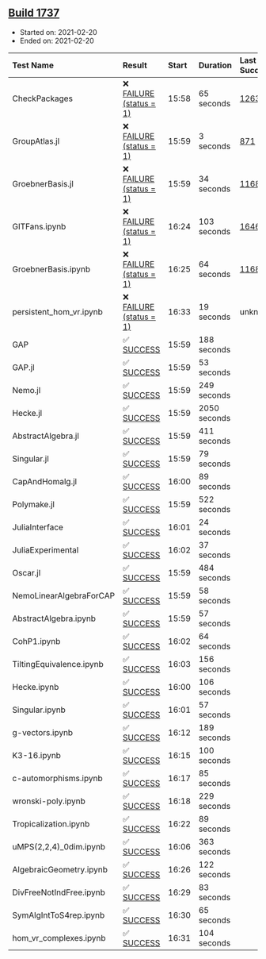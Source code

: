 ## [Build 1737](https://oscarci.mathematik.uni-kl.de/job/oscar-stable/1737/)

* Started on: 2021-02-20
* Ended on: 2021-02-20

| Test Name    | Result | Start | Duration | Last Success | First Failure |
|:-------------|:-------|:------|:---------|:-------------|:--------------|
| CheckPackages | ❌ [FAILURE (status = 1)](https://oscarci.mathematik.uni-kl.de/job/oscar-stable/1737/artifact/logs/build-1737/CheckPackages.log) | 15:58 | 65 seconds | [1263](https://oscarci.mathematik.uni-kl.de/job/oscar-stable/1263/) | [1264](https://oscarci.mathematik.uni-kl.de/job/oscar-stable/1264/) |
| GroupAtlas.jl | ❌ [FAILURE (status = 1)](https://oscarci.mathematik.uni-kl.de/job/oscar-stable/1737/artifact/logs/build-1737/GroupAtlas.jl.log) | 15:59 | 3 seconds | [871](https://oscarci.mathematik.uni-kl.de/job/oscar-stable/871/) | [872](https://oscarci.mathematik.uni-kl.de/job/oscar-stable/872/) |
| GroebnerBasis.jl | ❌ [FAILURE (status = 1)](https://oscarci.mathematik.uni-kl.de/job/oscar-stable/1737/artifact/logs/build-1737/GroebnerBasis.jl.log) | 15:59 | 34 seconds | [1168](https://oscarci.mathematik.uni-kl.de/job/oscar-stable/1168/) | [1169](https://oscarci.mathematik.uni-kl.de/job/oscar-stable/1169/) |
| GITFans.ipynb | ❌ [FAILURE (status = 1)](https://oscarci.mathematik.uni-kl.de/job/oscar-stable/1737/artifact/logs/build-1737/GITFans.ipynb.log) | 16:24 | 103 seconds | [1646](https://oscarci.mathematik.uni-kl.de/job/oscar-stable/1646/) | [1647](https://oscarci.mathematik.uni-kl.de/job/oscar-stable/1647/) |
| GroebnerBasis.ipynb | ❌ [FAILURE (status = 1)](https://oscarci.mathematik.uni-kl.de/job/oscar-stable/1737/artifact/logs/build-1737/GroebnerBasis.ipynb.log) | 16:25 | 64 seconds | [1168](https://oscarci.mathematik.uni-kl.de/job/oscar-stable/1168/) | [1169](https://oscarci.mathematik.uni-kl.de/job/oscar-stable/1169/) |
| persistent_hom_vr.ipynb | ❌ [FAILURE (status = 1)](https://oscarci.mathematik.uni-kl.de/job/oscar-stable/1737/artifact/logs/build-1737/persistent_hom_vr.ipynb.log) | 16:33 | 19 seconds | unknown | unknown |
| GAP | ✅ [SUCCESS](https://oscarci.mathematik.uni-kl.de/job/oscar-stable/1737/artifact/logs/build-1737/GAP.log) | 15:59 | 188 seconds |  |  |
| GAP.jl | ✅ [SUCCESS](https://oscarci.mathematik.uni-kl.de/job/oscar-stable/1737/artifact/logs/build-1737/GAP.jl.log) | 15:59 | 53 seconds |  |  |
| Nemo.jl | ✅ [SUCCESS](https://oscarci.mathematik.uni-kl.de/job/oscar-stable/1737/artifact/logs/build-1737/Nemo.jl.log) | 15:59 | 249 seconds |  |  |
| Hecke.jl | ✅ [SUCCESS](https://oscarci.mathematik.uni-kl.de/job/oscar-stable/1737/artifact/logs/build-1737/Hecke.jl.log) | 15:59 | 2050 seconds |  |  |
| AbstractAlgebra.jl | ✅ [SUCCESS](https://oscarci.mathematik.uni-kl.de/job/oscar-stable/1737/artifact/logs/build-1737/AbstractAlgebra.jl.log) | 15:59 | 411 seconds |  |  |
| Singular.jl | ✅ [SUCCESS](https://oscarci.mathematik.uni-kl.de/job/oscar-stable/1737/artifact/logs/build-1737/Singular.jl.log) | 15:59 | 79 seconds |  |  |
| CapAndHomalg.jl | ✅ [SUCCESS](https://oscarci.mathematik.uni-kl.de/job/oscar-stable/1737/artifact/logs/build-1737/CapAndHomalg.jl.log) | 16:00 | 89 seconds |  |  |
| Polymake.jl | ✅ [SUCCESS](https://oscarci.mathematik.uni-kl.de/job/oscar-stable/1737/artifact/logs/build-1737/Polymake.jl.log) | 15:59 | 522 seconds |  |  |
| JuliaInterface | ✅ [SUCCESS](https://oscarci.mathematik.uni-kl.de/job/oscar-stable/1737/artifact/logs/build-1737/JuliaInterface.log) | 16:01 | 24 seconds |  |  |
| JuliaExperimental | ✅ [SUCCESS](https://oscarci.mathematik.uni-kl.de/job/oscar-stable/1737/artifact/logs/build-1737/JuliaExperimental.log) | 16:02 | 37 seconds |  |  |
| Oscar.jl | ✅ [SUCCESS](https://oscarci.mathematik.uni-kl.de/job/oscar-stable/1737/artifact/logs/build-1737/Oscar.jl.log) | 15:59 | 484 seconds |  |  |
| NemoLinearAlgebraForCAP | ✅ [SUCCESS](https://oscarci.mathematik.uni-kl.de/job/oscar-stable/1737/artifact/logs/build-1737/NemoLinearAlgebraForCAP.log) | 15:59 | 58 seconds |  |  |
| AbstractAlgebra.ipynb | ✅ [SUCCESS](https://oscarci.mathematik.uni-kl.de/job/oscar-stable/1737/artifact/logs/build-1737/AbstractAlgebra.ipynb.log) | 15:59 | 57 seconds |  |  |
| CohP1.ipynb | ✅ [SUCCESS](https://oscarci.mathematik.uni-kl.de/job/oscar-stable/1737/artifact/logs/build-1737/CohP1.ipynb.log) | 16:02 | 64 seconds |  |  |
| TiltingEquivalence.ipynb | ✅ [SUCCESS](https://oscarci.mathematik.uni-kl.de/job/oscar-stable/1737/artifact/logs/build-1737/TiltingEquivalence.ipynb.log) | 16:03 | 156 seconds |  |  |
| Hecke.ipynb | ✅ [SUCCESS](https://oscarci.mathematik.uni-kl.de/job/oscar-stable/1737/artifact/logs/build-1737/Hecke.ipynb.log) | 16:00 | 106 seconds |  |  |
| Singular.ipynb | ✅ [SUCCESS](https://oscarci.mathematik.uni-kl.de/job/oscar-stable/1737/artifact/logs/build-1737/Singular.ipynb.log) | 16:01 | 57 seconds |  |  |
| g-vectors.ipynb | ✅ [SUCCESS](https://oscarci.mathematik.uni-kl.de/job/oscar-stable/1737/artifact/logs/build-1737/g-vectors.ipynb.log) | 16:12 | 189 seconds |  |  |
| K3-16.ipynb | ✅ [SUCCESS](https://oscarci.mathematik.uni-kl.de/job/oscar-stable/1737/artifact/logs/build-1737/K3-16.ipynb.log) | 16:15 | 100 seconds |  |  |
| c-automorphisms.ipynb | ✅ [SUCCESS](https://oscarci.mathematik.uni-kl.de/job/oscar-stable/1737/artifact/logs/build-1737/c-automorphisms.ipynb.log) | 16:17 | 85 seconds |  |  |
| wronski-poly.ipynb | ✅ [SUCCESS](https://oscarci.mathematik.uni-kl.de/job/oscar-stable/1737/artifact/logs/build-1737/wronski-poly.ipynb.log) | 16:18 | 229 seconds |  |  |
| Tropicalization.ipynb | ✅ [SUCCESS](https://oscarci.mathematik.uni-kl.de/job/oscar-stable/1737/artifact/logs/build-1737/Tropicalization.ipynb.log) | 16:22 | 89 seconds |  |  |
| uMPS(2,2,4)_0dim.ipynb | ✅ [SUCCESS](https://oscarci.mathematik.uni-kl.de/job/oscar-stable/1737/artifact/logs/build-1737/uMPS-2-2-4-_0dim.ipynb.log) | 16:06 | 363 seconds |  |  |
| AlgebraicGeometry.ipynb | ✅ [SUCCESS](https://oscarci.mathematik.uni-kl.de/job/oscar-stable/1737/artifact/logs/build-1737/AlgebraicGeometry.ipynb.log) | 16:26 | 122 seconds |  |  |
| DivFreeNotIndFree.ipynb | ✅ [SUCCESS](https://oscarci.mathematik.uni-kl.de/job/oscar-stable/1737/artifact/logs/build-1737/DivFreeNotIndFree.ipynb.log) | 16:29 | 83 seconds |  |  |
| SymAlgIntToS4rep.ipynb | ✅ [SUCCESS](https://oscarci.mathematik.uni-kl.de/job/oscar-stable/1737/artifact/logs/build-1737/SymAlgIntToS4rep.ipynb.log) | 16:30 | 65 seconds |  |  |
| hom_vr_complexes.ipynb | ✅ [SUCCESS](https://oscarci.mathematik.uni-kl.de/job/oscar-stable/1737/artifact/logs/build-1737/hom_vr_complexes.ipynb.log) | 16:31 | 104 seconds |  |  |
